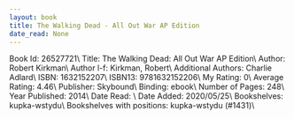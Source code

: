 ```yaml
---
layout: book
title: The Walking Dead - All Out War AP Edition
date_read: None
---
```


Book Id: 26527721\ 
Title: The Walking Dead: All Out War AP Edition\ 
Author: Robert Kirkman\ 
Author l-f: Kirkman, Robert\ 
Additional Authors: Charlie Adlard\ 
ISBN: 1632152207\ 
ISBN13: 9781632152206\ 
My Rating: 0\ 
Average Rating: 4.46\ 
Publisher: Skybound\ 
Binding: ebook\ 
Number of Pages: 248\ 
Year Published: 2014\ 
Date Read: \ 
Date Added: 2020/05/25\ 
Bookshelves: kupka-wstydu\ 
Bookshelves with positions: kupka-wstydu (#1431)\ 


